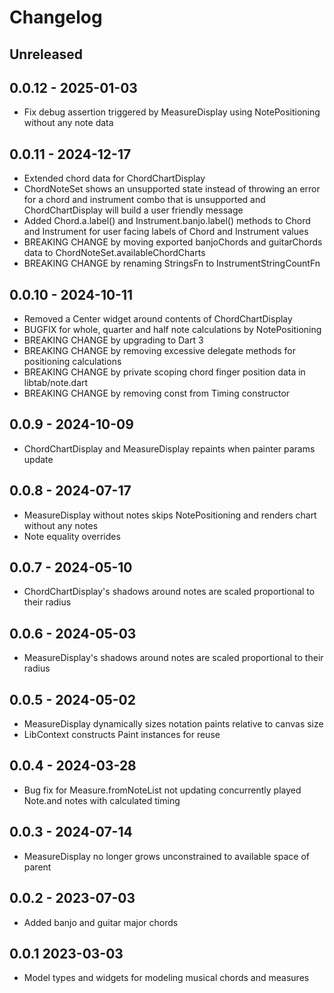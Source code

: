 # Changelog

## Unreleased

## 0.0.12 - 2025-01-03

* Fix debug assertion triggered by MeasureDisplay using NotePositioning without any note data

## 0.0.11 - 2024-12-17

* Extended chord data for ChordChartDisplay
* ChordNoteSet shows an unsupported state instead of throwing an error for a chord and instrument
  combo that is unsupported and ChordChartDisplay will build a user friendly message
* Added Chord.a.label() and Instrument.banjo.label() methods to Chord and Instrument for user facing
  labels of Chord and Instrument values
* BREAKING CHANGE by moving exported banjoChords and guitarChords data to
  ChordNoteSet.availableChordCharts
* BREAKING CHANGE by renaming StringsFn to InstrumentStringCountFn

## 0.0.10 - 2024-10-11

* Removed a Center widget around contents of ChordChartDisplay
* BUGFIX for whole, quarter and half note calculations by NotePositioning
* BREAKING CHANGE by upgrading to Dart 3
* BREAKING CHANGE by removing excessive delegate methods for positioning calculations
* BREAKING CHANGE by private scoping chord finger position data in libtab/note.dart
* BREAKING CHANGE by removing const from Timing constructor

## 0.0.9 - 2024-10-09

* ChordChartDisplay and MeasureDisplay repaints when painter params update

## 0.0.8 - 2024-07-17

* MeasureDisplay without notes skips NotePositioning and renders chart without any notes
* Note equality overrides

## 0.0.7 - 2024-05-10

* ChordChartDisplay's shadows around notes are scaled proportional to their radius

## 0.0.6 - 2024-05-03

* MeasureDisplay's shadows around notes are scaled proportional to their radius 

## 0.0.5 - 2024-05-02

* MeasureDisplay dynamically sizes notation paints relative to canvas size
* LibContext constructs Paint instances for reuse

## 0.0.4 - 2024-03-28

* Bug fix for Measure.fromNoteList not updating concurrently played Note.and notes with calculated
  timing

## 0.0.3 - 2024-07-14

* MeasureDisplay no longer grows unconstrained to available space of parent

## 0.0.2 - 2023-07-03

* Added banjo and guitar major chords

## 0.0.1 2023-03-03

* Model types and widgets for modeling musical chords and measures

[Unreleased]: https://github.com/eighty4/libtab/compare/v0.0.12...HEAD
[0.0.12]: https://github.com/eighty4/libtab/compare/v0.0.11...v0.0.12
[0.0.11]: https://github.com/eighty4/libtab/compare/v0.0.10...v0.0.11
[0.0.10]: https://github.com/eighty4/libtab/compare/v0.0.9...v0.0.10
[0.0.9]: https://github.com/eighty4/libtab/compare/v0.0.8...v0.0.9
[0.0.8]: https://github.com/eighty4/libtab/compare/v0.0.7...v0.0.8
[0.0.7]: https://github.com/eighty4/libtab/compare/v0.0.6...v0.0.7
[0.0.6]: https://github.com/eighty4/libtab/compare/v0.0.5...v0.0.6
[0.0.5]: https://github.com/eighty4/libtab/compare/v0.0.4...v0.0.5
[0.0.4]: https://github.com/eighty4/libtab/compare/v0.0.3...v0.0.4
[0.0.3]: https://github.com/eighty4/libtab/compare/v0.0.2...v0.0.3
[0.0.2]: https://github.com/eighty4/libtab/compare/v0.0.1...v0.0.2
[0.0.1]: https://github.com/eighty4/libtab/releases/tag/v0.0.1
